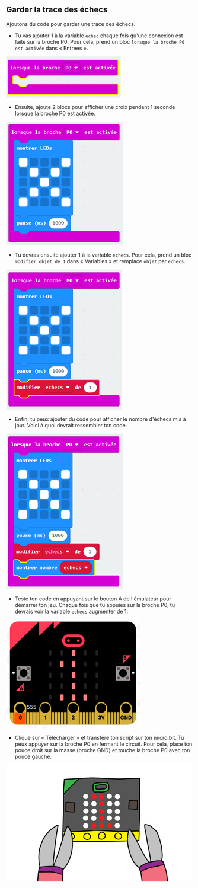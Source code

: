 ## Garder la trace des échecs

Ajoutons du code pour garder une trace des échecs.

+ Tu vas ajouter 1 à la variable `echec` chaque fois qu'une connexion est faite sur la broche P0. Pour cela, prend un bloc `lorsque la broche P0 est activée` dans « Entrées ».

![capture d'écran](images/frustration-pressPin0.png)

+ Ensuite, ajoute 2 blocs pour afficher une croix pendant 1 seconde lorsque la broche P0 est activée.

![capture d’écran](images/frustration-pin0-x.png)

+ Tu devras ensuite ajouter 1 à la variable `echecs`. Pour cela, prend un bloc `modifier objet de 1` dans « Variables » et remplace `objet` par `echecs`. 

![capture d'écran](images/frustration-pin0-fails.png)

+ Enfin, tu peux ajouter du code pour afficher le nombre d'échecs mis à jour. Voici à quoi devrait ressembler ton code.

![capture d'écran](images/frustration-pin0-code.png)

+ Teste ton code en appuyant sur le bouton A de l'émulateur pour démarrer ton jeu. Chaque fois que tu appuies sur la broche P0, tu devrais voir la variable `echecs` augmenter de 1.

![capture d'écran](images/frustration-pin0-test.png)

+ Clique sur « Télécharger » et transfère ton script sur ton micro:bit. Tu peux appuyer sur la broche P0 en fermant le circuit. Pour cela, place ton pouce droit sur la masse (broche GND) et touche la broche P0 avec ton pouce gauche.

![capture d'écran](images/frustration-pin0-compile.png)